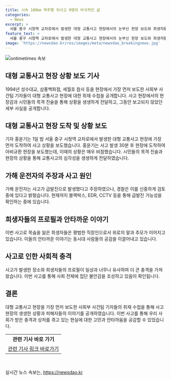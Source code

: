 ```yaml
---
title: 시속 100㎞ 역주행 차사고 9명의 비극적인 삶
categories:
  - News
excerpt: >
  서울 중구 시청역 교차로에서 발생한 대형 교통사고 현장에서의 눈부신 현장 보도와 희생자들의 이야기. 가해 운전자의 주장과 사고 현장에서의 애플망상이 공개되며 국가적인 안보 문제로 떠오르는 비극적인 1일의 사고.
feature_text: >
  서울 중구 시청역 교차로에서 발생한 대형 교통사고 현장에서의 눈부신 현장 보도와 희생자들의 이야기. 가해 운전자의 주장과 사고 현장에서의 애플망상이 공개되며 국가적인 안보 문제로 떠오르는 비극적인 1일의 사고.
image: 'https://newsdao.kr/res/images/meta/newsdao_breakingnews.jpg'
---
```


<p><img src="https://newsdao.kr/res/images/meta/newsdao_breakingnews.jpg" alt="ontimetimes 속보" /></p>

<h2 data-ke-size="size26">대형 교통사고 현장 상황 보도 기사</h2>

<p data-ke-size="size16">1994년 성수대교, 삼풍백화점, 세월호 참사 등을 현장에서 가장 먼저 보도한 사회부 사건팀 기자들이 대형 교통사고 현장에 대한 취재 수첩을 공개합니다. 사고 현장에서의 현장감과 시민들의 목격 진술을 통해 상황을 생생하게 전달하고, 그동안 보고되지 않았던 세부 사실을 공개합니다.</p>

<h2 data-ke-size="size26">대형 교통사고 현장 도착 및 상황 보도</h2>

<p data-ke-size="size16">기자 홍윤기는 1일 밤 서울 중구 시청역 교차로에서 발생한 대형 교통사고 현장에 가장 먼저 도착하여 사고 상황을 보도했습니다. 홍윤기는 사고 발생 30분 후 현장에 도착하여 아비규환 현장을 보도했는데, 이때의 상황은 매우 비참했습니다. 시민들의 목격 진술과 현장의 상황을 통해 교통사고의 심각성을 생생하게 전달하였습니다.</p>

<h2 data-ke-size="size26">가해 운전자의 주장과 사고 원인</h2>

<p data-ke-size="size16">가해 운전자는 사고가 급발진으로 발생했다고 주장하였으나, 경찰은 이를 신중하게 검토 중에 있다고 밝혔습니다. 현재까지 블랙박스, EDR, CCTV 등을 통해 급발진 가능성을 확인하는 중에 있습니다. </p>

<h2 data-ke-size="size26">희생자들의 프로필과 안타까운 이야기</h2>

<p data-ke-size="size16">이번 사고로 목숨을 잃은 희생자들은 평범한 직장인으로서 위로의 말과 추모가 이어지고 있습니다. 이들의 안타까운 이야기는 동시대 사람들의 공감을 이끌어내고 있습니다.</p>

<h2 data-ke-size="size26">사고로 인한 사회적 충격</h2>

<p data-ke-size="size16">사고가 발생한 장소와 희생자들의 프로필이 일상과 너무나 유사하여 더 큰 충격을 가져왔습니다. 이번 사고를 통해 사회 전체에 집단 불안감을 조성하고 있음이 확인됩니다.</p>

<h2 data-ke-size="size26">결론</h2>

<p data-ke-size="size16">대형 교통사고 현장을 가장 먼저 보도한 사회부 사건팀 기자들의 취재 수첩을 통해 사고 현장의 생생한 상황과 피해자들의 이야기를 공개하였습니다. 이번 사고를 통해 우리 사회가 받은 충격과 상처를 겪고 있는 현실에 대한 고민과 안타까움을 공감할 수 있었습니다.</p>

<table>
  <tbody>
    <tr>
      <td style="text-align: center; height: 17px;"><b>관련 기사 바로 가기</b></td>
    </tr>
    <tr>
      <td style="text-align: center; height: 17px;"><a href="https://www.examplelink.com">관련 기사 링크 바로가기</a></td>
    </tr>
  </tbody>
</table>

<p data-ke-size="size16">&nbsp;</p>
실시간 뉴스 속보는, <a href="https://newsdao.kr" rel="dofollow">https://newsdao.kr</a>


